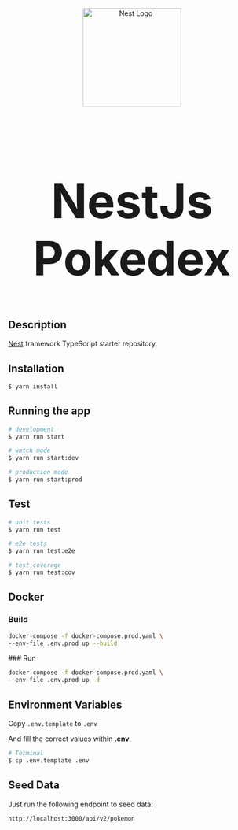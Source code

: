<div align="center">
  <img src="https://nestjs.com/img/logo-small.svg" width="200" alt="Nest Logo" />
</div>

<h1 style="font-size:6rem;text-align:center;">NestJs Pokedex</h1>


[circleci-image]: https://img.shields.io/circleci/build/github/nestjs/nest/master?token=abc123def456
[circleci-url]: https://circleci.com/gh/nestjs/nest

## Description

[Nest](https://github.com/nestjs/nest) framework TypeScript starter repository.

## Installation

```bash
$ yarn install
```

## Running the app

```bash
# development
$ yarn run start

# watch mode
$ yarn run start:dev

# production mode
$ yarn run start:prod
```

## Test

```bash
# unit tests
$ yarn run test

# e2e tests
$ yarn run test:e2e

# test coverage
$ yarn run test:cov
```

## Docker

### Build

```bash
docker-compose -f docker-compose.prod.yaml \
--env-file .env.prod up --build
```

### Run

```bash
docker-compose -f docker-compose.prod.yaml \
--env-file .env.prod up -d
```

## Environment Variables

Copy ```.env.template``` to ```.env```

And fill the correct values within **.env**.

```bash
# Terminal
$ cp .env.template .env
```

## Seed Data

Just run the following endpoint to seed data:

```http://localhost:3000/api/v2/pokemon```

